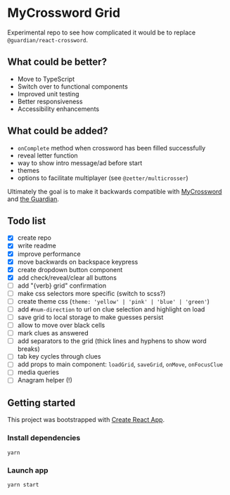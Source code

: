# MyCrossword Grid

Experimental repo to see how complicated it would be to replace `@guardian/react-crossword`.

## What could be better?

- Move to TypeScript
- Switch over to functional components
- Improved unit testing
- Better responsiveness
- Accessibility enhancements

## What could be added?

- `onComplete` method when crossword has been filled successfully
- reveal letter function
- way to show intro message/ad before start
- themes
- options to facilitate multiplayer (see `@zetter/multicrosser`)

Ultimately the goal is to make it backwards compatible with [MyCrossword](https://www.mycrossword.co.uk/) and [the Guardian](https://www.theguardian.com/crosswords).

## Todo list

- [x] create repo
- [x] write readme
- [x] improve performance
- [x] move backwards on backspace keypress
- [x] create dropdown button component
- [x] add check/reveal/clear all buttons
- [ ] add "{verb} grid" confirmation
- [ ] make css selectors more specific (switch to scss?)
- [ ] create theme css (`theme: 'yellow' | 'pink' | 'blue' | 'green'`)
- [ ] add `#num-direction` to url on clue selection and highlight on load
- [ ] save grid to local storage to make guesses persist
- [ ] allow to move over black cells
- [ ] mark clues as answered
- [ ] add separators to the grid (thick lines and hyphens to show word breaks)
- [ ] tab key cycles through clues
- [ ] add props to main component: `loadGrid`, `saveGrid`, `onMove`, `onFocusClue`
- [ ] media queries
- [ ] Anagram helper (!)

## Getting started

This project was bootstrapped with [Create React App](https://github.com/facebook/create-react-app).

### Install dependencies

```
yarn
```

### Launch app

```
yarn start
```
